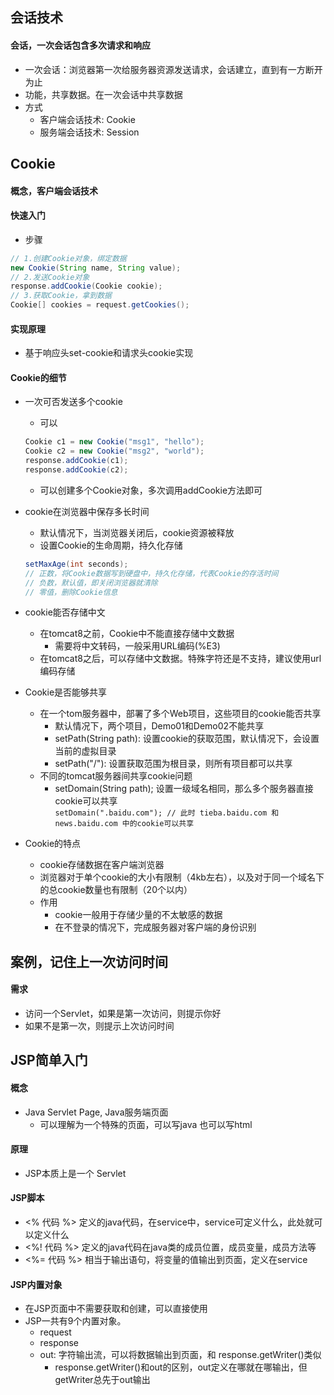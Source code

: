 ## 会话技术
#### 会话，一次会话包含多次请求和响应
* 一次会话：浏览器第一次给服务器资源发送请求，会话建立，直到有一方断开为止
* 功能，共享数据。在一次会话中共享数据
* 方式
    - 客户端会话技术: Cookie
    - 服务端会话技术: Session

## Cookie
#### 概念，客户端会话技术
#### 快速入门
* 步骤
``` java
// 1.创建Cookie对象，绑定数据  
new Cookie(String name, String value);
// 2.发送Cookie对象  
response.addCookie(Cookie cookie);
// 3.获取Cookie，拿到数据  
Cookie[] cookies = request.getCookies();
```
#### 实现原理
* 基于响应头set-cookie和请求头cookie实现

#### Cookie的细节
* 一次可否发送多个cookie
    - 可以
    ``` java
    Cookie c1 = new Cookie("msg1", "hello");
    Cookie c2 = new Cookie("msg2", "world");
    response.addCookie(c1);
    response.addCookie(c2);
    ```
    - 可以创建多个Cookie对象，多次调用addCookie方法即可
* cookie在浏览器中保存多长时间
    - 默认情况下，当浏览器关闭后，cookie资源被释放
    - 设置Cookie的生命周期，持久化存储  
    ``` java
    setMaxAge(int seconds);
    // 正数，将Cookie数据写到硬盘中，持久化存储，代表Cookie的存活时间
    // 负数，默认值，即关闭浏览器就清除
    // 零值，删除Cookie信息
    ```
    
* cookie能否存储中文
    - 在tomcat8之前，Cookie中不能直接存储中文数据
        - 需要将中文转码，一般采用URL编码(%E3)
    - 在tomcat8之后，可以存储中文数据。特殊字符还是不支持，建议使用url编码存储
* Cookie是否能够共享
    - 在一个tom服务器中，部署了多个Web项目，这些项目的cookie能否共享
        - 默认情况下，两个项目，Demo01和Demo02不能共享
        - setPath(String path): 设置cookie的获取范围，默认情况下，会设置当前的虚拟目录
        - setPath("/"): 设置获取范围为根目录，则所有项目都可以共享
    - 不同的tomcat服务器间共享cookie问题
        - setDomain(String path); 设置一级域名相同，那么多个服务器直接cookie可以共享  
        `setDomain(".baidu.com"); // 此时 tieba.baidu.com 和 news.baidu.com 中的cookie可以共享`
* Cookie的特点
    - cookie存储数据在客户端浏览器
    - 浏览器对于单个cookie的大小有限制（4kb左右），以及对于同一个域名下的总cookie数量也有限制（20个以内）
    - 作用
        - cookie一般用于存储少量的不太敏感的数据
        - 在不登录的情况下，完成服务器对客户端的身份识别
        
## 案例，记住上一次访问时间

#### 需求
* 访问一个Servlet，如果是第一次访问，则提示你好
* 如果不是第一次，则提示上次访问时间

## JSP简单入门
#### 概念
* Java Servlet Page, Java服务端页面
    - 可以理解为一个特殊的页面，可以写java 也可以写html
#### 原理
* JSP本质上是一个 Servlet
#### JSP脚本
* <% 代码 %> 定义的java代码，在service中，service可定义什么，此处就可以定义什么
* <%! 代码 %> 定义的java代码在java类的成员位置，成员变量，成员方法等
* <%= 代码 %> 相当于输出语句，将变量的值输出到页面，定义在service
#### JSP内置对象
* 在JSP页面中不需要获取和创建，可以直接使用
* JSP一共有9个内置对象。
    - request
    - response
    - out: 字符输出流，可以将数据输出到页面，和 response.getWriter()类似
        - response.getWriter()和out的区别，out定义在哪就在哪输出，但getWriter总先于out输出